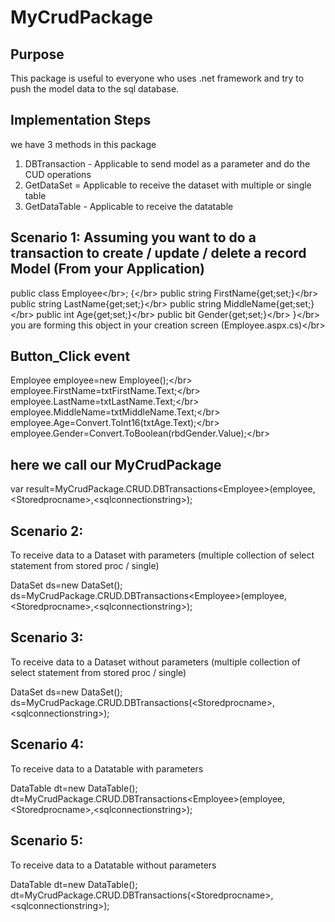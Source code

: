 # MyCrudPackage
Purpose
-----------
This package is useful to everyone who uses .net framework and try to push the model data to the sql database.

Implementation Steps
-----------------------
we have 3 methods in this package

1. DBTransaction	- Applicable to send model as a parameter and do the CUD operations
2. GetDataSet		= Applicable to receive the dataset with multiple or single table
3. GetDataTable		- Applicable to receive the datatable 

Scenario 1:
Assuming you want to do a transaction to create / update / delete a record
Model (From your Application)
------
public class Employee&lt;/br&gt;;
{&lt;/br&gt;
	public string FirstName{get;set;}&lt;/br&gt;
	public string LastName{get;set;}&lt;/br&gt;
	public string MiddleName{get;set;}&lt;/br&gt;
	public int Age{get;set;}&lt;/br&gt;
	public bit Gender{get;set;}&lt;/br&gt;
}&lt;/br&gt;
you are forming this object in your creation screen (Employee.aspx.cs)&lt;/br&gt;

Button_Click event
--------------------
Employee employee=new Employee();&lt;/br&gt;
employee.FirstName=txtFirstName.Text;&lt;/br&gt;
employee.LastName=txtLastName.Text;&lt;/br&gt;
employee.MiddleName=txtMiddleName.Text;&lt;/br&gt;
employee.Age=Convert.ToInt16(txtAge.Text);&lt;/br&gt;
employee.Gender=Convert.ToBoolean(rbdGender.Value);&lt;/br&gt;

here we call our MyCrudPackage
-------------------------------
var result=MyCrudPackage.CRUD.DBTransactions&lt;Employee&gt;(employee,&lt;Storedprocname&gt;,&lt;sqlconnectionstring&gt;);

Scenario 2:
-----------
To receive data to a Dataset with parameters (multiple collection of select statement from stored proc / single)

DataSet ds=new DataSet();
ds=MyCrudPackage.CRUD.DBTransactions&lt;Employee&gt;(employee,&lt;Storedprocname&gt;,&lt;sqlconnectionstring&gt;);

Scenario 3:
-----------
To receive data to a Dataset without parameters (multiple collection of select statement from stored proc / single)

DataSet ds=new DataSet();
ds=MyCrudPackage.CRUD.DBTransactions(&lt;Storedprocname&gt;,&lt;sqlconnectionstring&gt;);

Scenario 4:
-----------
To receive data to a Datatable with parameters

DataTable dt=new DataTable();
dt=MyCrudPackage.CRUD.DBTransactions&lt;Employee&gt;(employee,&lt;Storedprocname&gt;,&lt;sqlconnectionstring&gt;);

Scenario 5:
-----------
To receive data to a Datatable without parameters 

DataTable dt=new DataTable();
dt=MyCrudPackage.CRUD.DBTransactions(&lt;Storedprocname&gt;,&lt;sqlconnectionstring&gt;);





